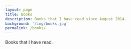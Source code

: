 ```yaml
---
layout: page
title: Books
description: Books that I have read since August 2014.
background: '/img/books.jpg'
permalink: /books/
---
```


Books that I have read.